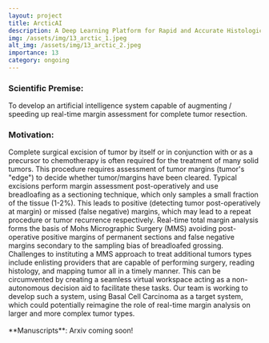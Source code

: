 ```yaml
---
layout: project
title: ArcticAI
description: A Deep Learning Platform for Rapid and Accurate Histological Assessment of Intraoperative Tumor Margins
img: /assets/img/13_arctic_1.jpeg
alt_img: /assets/img/13_arctic_2.jpeg
importance: 13
category: ongoing
---
```


<!-- ![arctic](/levylab/assets/img/13_arctic_2.jpeg) -->

<h3 class="mt-2 text-3l leading-8 font-extrabold tracking-tight text-gray-900 sm:text-4l">
Scientific Premise:
</h3>
To develop an artificial intelligence system capable of augmenting / speeding up real-time margin assessment for complete tumor resection.

<h3 class="mt-2 text-3l leading-8 font-extrabold tracking-tight text-gray-900 sm:text-4l">
Motivation:
</h3>
Complete surgical excision of tumor by itself or in conjunction with or as a precursor to chemotherapy is often required for the treatment of many solid tumors. This procedure requires assessment of tumor margins (tumor's "edge") to decide whether tumor/margins have been cleared. Typical excisions perform margin assessment post-operatively and use breadloafing as a sectioning technique, which only samples a small fraction of the tissue (1-2%). This leads to positive (detecting tumor post-operatively at margin) or missed (false negative) margins, which may lead to a repeat procedure or tumor recurrence respectively. Real-time total margin analysis forms the basis of Mohs Micrographic Surgery (MMS) avoiding post-operative positive margins of permanent sections and false negative margins secondary to the sampling bias of breadloafed grossing. Challenges to instituting a MMS approach to treat additional tumors types include enlisting providers that are capable of performing surgery, reading histology, and mapping tumor all in a timely manner. This can be circumvented by creating a seamless virtual workspace acting as a non-autonomous decision aid to facilitate these tasks. Our team is working to develop such a system, using Basal Cell Carcinoma as a target system, which could potentially reimagine the role of real-time margin analysis on larger and more complex tumor types.
<br/>
<br/>
**Manuscripts**:
Arxiv coming soon!
